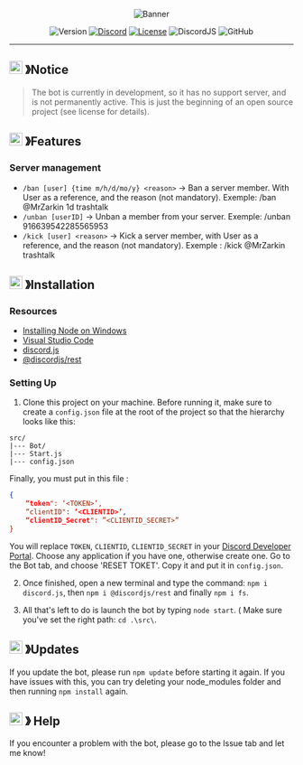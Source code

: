 
<p align="center">
    <img src="https://miro.medium.com/v2/resize:fit:1400/1*7P8znG0tW7qmpOpZmSxj7w.png" alt="Banner"/>
</p>

<p align="center">
    <img src="https://img.shields.io/badge/Stable_Version-v1.1.1-2490D7.svg?style=for-the-badge" alt="Version"/>
    <a href="https://discord.com"><img src="https://img.shields.io/badge/Discord_Server-ADD-7289DA.svg?style=for-the-badge" alt="Discord"/></a>
    <a href=""><img src="https://img.shields.io/badge/LICENSE-GPL_2.0-43B02A.svg?style=for-the-badge" alt="License"/></a>
    <img src="https://img.shields.io/badge/npm-v14.18.0-43B02A.svg?style=for-the-badge" alt="DiscordJS"/>
    <img src="https://img.shields.io/github/last-commit/MrZarkin/DiscordBot_V14?color=yellow&style=for-the-badge&logo=github" alt="GitHub"/>
    
</p>

---

## <img src="https://img.icons8.com/?size=100&id=85604&format=png&color=ff8000" width="23"> 》Notice

>The bot is currently in development, so it has no support server, and is not permanently active. This is just the beginning of an open source project (see license for details).

## <img src="https://img.icons8.com/?size=100&id=83240&format=png&color=000000" width="23"> 》Features

### Server management
* `/ban [user] {time m/h/d/mo/y} <reason>` -> Ban a server member. With User as a reference, and the reason (not mandatory). Exemple: /ban @MrZarkin 1d trashtalk
* `/unban [userID]` -> Unban a member from your server. Exemple: /unban 916639542285565953
* `/kick [user] <reason>` -> Kick a server member, with User as a reference, and the reason (not mandatory). Exemple : /kick @MrZarkin trashtalk


## <img src="https://img.icons8.com/?size=100&id=21866&format=png&color=006400" width="23"> 》Installation


### Resources

- [Installing Node on Windows](https://nodejs.org/en)
- [Visual Studio Code](https://code.visualstudio.com)
- [discord.js](https://www.npmjs.com/package/discord.js)
- [@discordjs/rest](https://www.npmjs.com/package/@discordjs/rest)


### Setting Up

1. Clone this project on your machine. Before running it, make sure to create a `config.json` file at the root of the project so that the hierarchy looks like this:
```
src/
|--- Bot/
|--- Start.js
|--- config.json
```
Finally, you must put in this file :
```JSON
{
    “token": ‘<TOKEN>’,
    “clientID": ‘<CLIENTID>’,
    “clientID_Secret": ”<CLIENTID_SECRET>”
}
```
You will replace `TOKEN`, `CLIENTID`, `CLIENTID_SECRET` in your [Discord Developer Portal](https://discord.com/developers/applications). Choose any application if you have one, otherwise create one. Go to the Bot tab, and choose 'RESET TOKET'. Copy it and put it in `config.json`.

2. Once finished, open a new terminal and type the command: `npm i discord.js`, then `npm i @discordjs/rest` and finally `npm i fs`.

3. All that's left to do is launch the bot by typing `node start`. ( Make sure you've set the right path: `cd .\src\`.

## <img src="https://img.icons8.com/?size=100&id=35635&format=png&color=000000" width="23"> 》Updates

If you update the bot, please run `npm update` before starting it again. If you have issues with this, you can try deleting your node_modules folder and then running `npm install` again.

## <img src="https://img.icons8.com/?size=100&id=83244&format=png&color=000000" width="23"> 》 Help

If you encounter a problem with the bot, please go to the Issue tab and let me know!